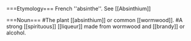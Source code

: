===Etymology===
French ''absinthe''.  See [[Absinthium]]

===Noun===
#The plant [[absinthium]] or common [[wormwood]].
#A strong [[spirituous]] [[liqueur]] made from wormwood and [[brandy]] or alcohol.